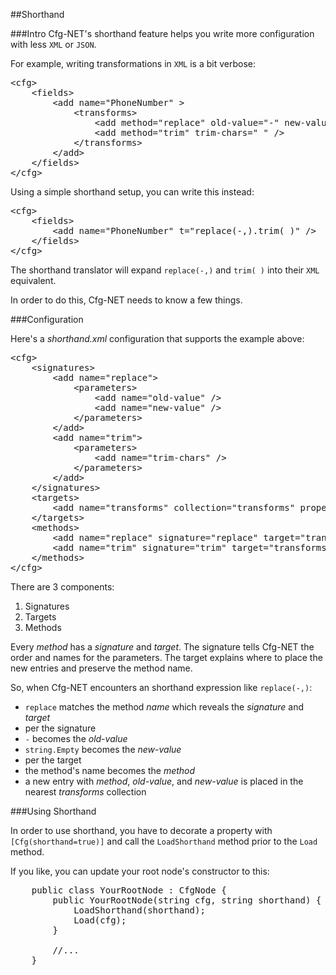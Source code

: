 ##Shorthand

###Intro
Cfg-NET's shorthand feature helps you write more configuration
with less `XML` or `JSON`.

For example, writing transformations in `XML` is a bit verbose:

<pre class="prettyprint" lang="xml">
&lt;cfg&gt;
    &lt;fields&gt;
        &lt;add name=&quot;PhoneNumber&quot; &gt;
            &lt;transforms&gt;
                &lt;add method=&quot;replace&quot; old-value=&quot;-&quot; new-value=&quot;&quot; /&gt;
                &lt;add method=&quot;trim&quot; trim-chars=&quot; &quot; /&gt;
            &lt;/transforms&gt;
        &lt;/add&gt;
    &lt;/fields&gt;
&lt;/cfg&gt;
</pre>

Using a simple shorthand setup, you can write this instead:

<pre class="prettyprint" lang="xml">
&lt;cfg&gt;
    &lt;fields&gt;
        &lt;add name=&quot;PhoneNumber&quot; t=&quot;replace(-,).trim( )&quot; /&gt;
    &lt;/fields&gt;
&lt;/cfg&gt;
</pre>

The shorthand translator will expand `replace(-,)` and `trim( )` into their
`XML` equivalent.

In order to do this, Cfg-NET needs to know a few things.

###Configuration

Here's a _shorthand.xml_ configuration that supports the example above:

<pre class="prettyprint" lang="xml">
&lt;cfg&gt;
    &lt;signatures&gt;
        &lt;add name=&quot;replace&quot;&gt;
            &lt;parameters&gt;
                &lt;add name=&quot;old-value&quot; /&gt;
                &lt;add name=&quot;new-value&quot; /&gt;
            &lt;/parameters&gt;
        &lt;/add&gt;
        &lt;add name=&quot;trim&quot;&gt;
            &lt;parameters&gt;
                &lt;add name=&quot;trim-chars&quot; /&gt;
            &lt;/parameters&gt;
        &lt;/add&gt;
    &lt;/signatures&gt;
    &lt;targets&gt;
        &lt;add name=&quot;transforms&quot; collection=&quot;transforms&quot; property=&quot;method&quot; /&gt;
    &lt;/targets&gt;
    &lt;methods&gt;
        &lt;add name=&quot;replace&quot; signature=&quot;replace&quot; target=&quot;transforms&quot; /&gt;
        &lt;add name=&quot;trim&quot; signature=&quot;trim&quot; target=&quot;transforms&quot; /&gt;
    &lt;/methods&gt;
&lt;/cfg&gt;
</pre>

There are 3 components:

1. Signatures
2. Targets
3. Methods

Every *method* has a _signature_ and _target_.  The signature tells
Cfg-NET the order and names for the parameters.  The target
explains where to place the new entries and preserve the method name.

So, when Cfg-NET encounters an shorthand expression like `replace(-,)`:

* `replace` matches the method _name_ which reveals the _signature_ and _target_
* per the signature
 * `-` becomes the _old-value_
 * `string.Empty` becomes the _new-value_
* per the target
 * the method's name becomes the _method_
 * a new entry with _method_, _old-value_, and _new-value_ is placed in the nearest _transforms_ collection

###Using Shorthand

In order to use shorthand, you have to decorate a property
with `[Cfg(shorthand=true)]` and call the `LoadShorthand` method
prior to the `Load` method.

If you like, you can update your root node's constructor to
this:

<pre class="prettyprint" lang="cs">
    public class YourRootNode : CfgNode {
        public YourRootNode(string cfg, string shorthand) {
            LoadShorthand(shorthand);
            Load(cfg);
        }

        //...
    }
</pre>